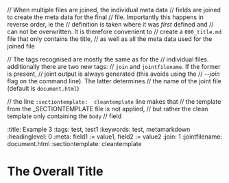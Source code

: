 // When multiple files are joined, the individual meta data
// fields are joined to create the meta data for the final
// file. Importantly this happens in reverse order, ie the
// definition is taken where it was _first_ defined and
// can not be overwritten. It is therefore convenient to
// create a `000_title.md` file that only contains the title,
// as well as all the meta data used for the joined file

// The tags recognised are mostly the same as for the
// individual files. additionally there are two new tags:
// `join` and `jointfilename`. If the former is present,
// joint output is always generated (this avoids using the
// *--join* flag on the command line). The latter determines
// the name of the joint file (default is `document.html`)

// the line `:sectiontemplate:  cleantemplate` line makes that
// the template from the _SECTIONTEMPLATE file is not applied,
// but rather the clean template only containing the `body`
// field

:title:             Example 3
:tags:              test, test1
:keywords:          test, metamarkdown
:headinglevel:      0
:meta:              field1 := value1, field2 := value2
:join:              1
:jointfilename:     document.html
:sectiontemplate:   cleantemplate

# The Overall Title
